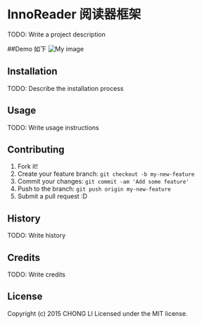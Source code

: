 # InnoReader 阅读器框架

TODO: Write a project description

##Demo 如下
![My image](https://cloud.githubusercontent.com/assets/1267784/7267386/b59b35fc-e8fd-11e4-94a3-d976939d8578.gif)

## Installation

TODO: Describe the installation process

## Usage

TODO: Write usage instructions

## Contributing

1. Fork it!
2. Create your feature branch: `git checkout -b my-new-feature`
3. Commit your changes: `git commit -am 'Add some feature'`
4. Push to the branch: `git push origin my-new-feature`
5. Submit a pull request :D

## History

TODO: Write history

## Credits

TODO: Write credits

## License

Copyright (c) 2015 CHONG LI Licensed under the MIT license.

